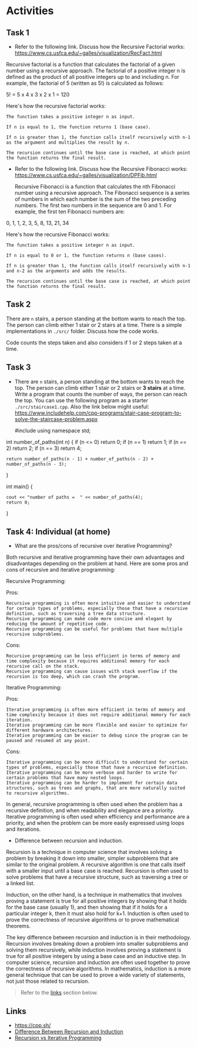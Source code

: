 # Activities

## Task 1

- Refer to the following link. Discuss how the
  Recursive Factorial works:
  https://www.cs.usfca.edu/~galles/visualization/RecFact.html

Recursive factorial is a function that calculates the factorial of a given number using a recursive approach. The factorial of a positive integer n is defined as the product of all positive integers up to and including n. For example, the factorial of 5 (written as 5!) is calculated as follows:

5! = 5 x 4 x 3 x 2 x 1 = 120

Here's how the recursive factorial works:

    The function takes a positive integer n as input.

    If n is equal to 1, the function returns 1 (base case).

    If n is greater than 1, the function calls itself recursively with n-1 as the argument and multiplies the result by n.

    The recursion continues until the base case is reached, at which point the function returns the final result.

- Refer to the following link. Discuss how the Recursive Fibonacci works:
  https://www.cs.usfca.edu/~galles/visualization/DPFib.html

  Recursive Fibonacci is a function that calculates the nth Fibonacci number using a recursive approach. The Fibonacci sequence is a series of numbers in which each number is the sum of the two preceding numbers. The first two numbers in the sequence are 0 and 1. For example, the first ten Fibonacci numbers are:

0, 1, 1, 2, 3, 5, 8, 13, 21, 34

Here's how the recursive Fibonacci works:

    The function takes a positive integer n as input.

    If n is equal to 0 or 1, the function returns n (base cases).

    If n is greater than 1, the function calls itself recursively with n-1 and n-2 as the arguments and adds the results.

    The recursion continues until the base case is reached, at which point the function returns the final result.

## Task 2

There are `n` stairs, a person standing at the bottom wants to reach the top. The person can climb either 1 stair or 2 stairs at a time. There is a simple implementations in `./src/` folder. Discuss how the code works.

Code counts the steps taken and also considers if 1 or 2 steps taken at a time.

## Task 3

- There are `n` stairs, a person standing at the bottom wants to reach the top. The person can climb either 1 stair or 2 stairs or **3 stairs** at a time. Write a program that counts the number of ways, the person can reach the top. You can use the following program as a starter `./src/staircase1.cpp`. Also the link below might useful:
  https://www.includehelp.com/cpp-programs/stair-case-program-to-solve-the-staircase-problem.aspx

  #include <iostream>
using namespace std;

int number_of_paths(int n)
{
    if (n <= 0)
        return 0;
    if (n == 1)
        return 1;
    if (n == 2)
        return 2;
    if (n == 3)
        return 4;

    return number_of_paths(n - 1) + number_of_paths(n - 2) + number_of_paths(n - 3);
}

int main()
{

    cout << "number of paths =  " << number_of_paths(4);
    return 0;
}

## Task 4: Individual (at home)

- What are the pros/cons of recursive over iterative Programming?

Both recursive and iterative programming have their own advantages and disadvantages depending on the problem at hand. Here are some pros and cons of recursive and iterative programming:

Recursive Programming:

Pros:

    Recursive programming is often more intuitive and easier to understand for certain types of problems, especially those that have a recursive definition, such as traversing a tree data structure.
    Recursive programming can make code more concise and elegant by reducing the amount of repetitive code.
    Recursive programming can be useful for problems that have multiple recursive subproblems.

Cons:

    Recursive programming can be less efficient in terms of memory and time complexity because it requires additional memory for each recursive call on the stack.
    Recursive programming can cause issues with stack overflow if the recursion is too deep, which can crash the program.

Iterative Programming:

Pros:

    Iterative programming is often more efficient in terms of memory and time complexity because it does not require additional memory for each iteration.
    Iterative programming can be more flexible and easier to optimize for different hardware architectures.
    Iterative programming can be easier to debug since the program can be paused and resumed at any point.

Cons:

    Iterative programming can be more difficult to understand for certain types of problems, especially those that have a recursive definition.
    Iterative programming can be more verbose and harder to write for certain problems that have many nested loops.
    Iterative programming can be harder to implement for certain data structures, such as trees and graphs, that are more naturally suited to recursive algorithms.

In general, recursive programming is often used when the problem has a recursive definition, and when readability and elegance are a priority. Iterative programming is often used when efficiency and performance are a priority, and when the problem can be more easily expressed using loops and iterations.

- Difference between recursion and induction.

Recursion is a technique in computer science that involves solving a problem by breaking it down into smaller, simpler subproblems that are similar to the original problem. A recursive algorithm is one that calls itself with a smaller input until a base case is reached. Recursion is often used to solve problems that have a recursive structure, such as traversing a tree or a linked list.

Induction, on the other hand, is a technique in mathematics that involves proving a statement is true for all positive integers by showing that it holds for the base case (usually 1), and then showing that if it holds for a particular integer k, then it must also hold for k+1. Induction is often used to prove the correctness of recursive algorithms or to prove mathematical theorems.

The key difference between recursion and induction is in their methodology. Recursion involves breaking down a problem into smaller subproblems and solving them recursively, while induction involves proving a statement is true for all positive integers by using a base case and an inductive step. In computer science, recursion and induction are often used together to prove the correctness of recursive algorithms. In mathematics, induction is a more general technique that can be used to prove a wide variety of statements, not just those related to recursion.


> Refer to the [links](#links) section below.

## Links

- https://cpp.sh/
- [Difference Between Recursion and Induction](https://www.geeksforgeeks.org/difference-between-recursion-and-induction/)
- [Recursion vs Iterative Programming](https://www.softwaretestinghelp.com/recursion-in-cpp/)
